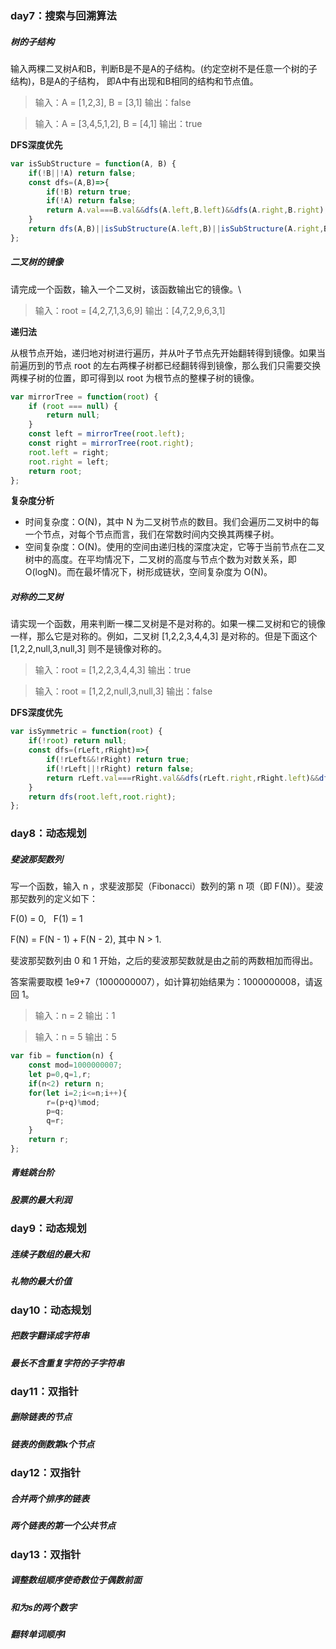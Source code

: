 ### day7：搜索与回溯算法
##### 树的子结构
输入两棵二叉树A和B，判断B是不是A的子结构。(约定空树不是任意一个树的子结构)，B是A的子结构， 即A中有出现和B相同的结构和节点值。
> 输入：A = [1,2,3], B = [3,1]
输出：false

> 输入：A = [3,4,5,1,2], B = [4,1]
输出：true

**DFS深度优先**

```javascript
var isSubStructure = function(A, B) {
    if(!B||!A) return false;
    const dfs=(A,B)=>{
        if(!B) return true;
        if(!A) return false;
        return A.val===B.val&&dfs(A.left,B.left)&&dfs(A.right,B.right);
    }
    return dfs(A,B)||isSubStructure(A.left,B)||isSubStructure(A.right,B);
};
```

##### 二叉树的镜像
请完成一个函数，输入一个二叉树，该函数输出它的镜像。\
> 输入：root = [4,2,7,1,3,6,9]
输出：[4,7,2,9,6,3,1]

**递归法**

从根节点开始，递归地对树进行遍历，并从叶子节点先开始翻转得到镜像。如果当前遍历到的节点 root 的左右两棵子树都已经翻转得到镜像，那么我们只需要交换两棵子树的位置，即可得到以 root 为根节点的整棵子树的镜像。
```javascript
var mirrorTree = function(root) {
    if (root === null) {
        return null;
    }
    const left = mirrorTree(root.left);
    const right = mirrorTree(root.right);
    root.left = right;
    root.right = left;
    return root;
};
```
**复杂度分析**
- 时间复杂度：O(N)，其中 N 为二叉树节点的数目。我们会遍历二叉树中的每一个节点，对每个节点而言，我们在常数时间内交换其两棵子树。
- 空间复杂度：O(N)。使用的空间由递归栈的深度决定，它等于当前节点在二叉树中的高度。在平均情况下，二叉树的高度与节点个数为对数关系，即 O(logN)。而在最坏情况下，树形成链状，空间复杂度为 O(N)。

##### 对称的二叉树
请实现一个函数，用来判断一棵二叉树是不是对称的。如果一棵二叉树和它的镜像一样，那么它是对称的。例如，二叉树 [1,2,2,3,4,4,3] 是对称的。但是下面这个 [1,2,2,null,3,null,3] 则不是镜像对称的。
> 输入：root = [1,2,2,3,4,4,3]
输出：true

> 输入：root = [1,2,2,null,3,null,3]
输出：false

**DFS深度优先**

```javascript
var isSymmetric = function(root) {
    if(!root) return null;
    const dfs=(rLeft,rRight)=>{
        if(!rLeft&&!rRight) return true;
        if(!rLeft||!rRight) return false;
        return rLeft.val===rRight.val&&dfs(rLeft.right,rRight.left)&&dfs(rLeft.left,rRight.right);
    }
    return dfs(root.left,root.right);
};
```

### day8：动态规划
##### 斐波那契数列
写一个函数，输入 n ，求斐波那契（Fibonacci）数列的第 n 项（即 F(N)）。斐波那契数列的定义如下：

F(0) = 0,   F(1) = 1

F(N) = F(N - 1) + F(N - 2), 其中 N > 1.

斐波那契数列由 0 和 1 开始，之后的斐波那契数就是由之前的两数相加而得出。

答案需要取模 1e9+7（1000000007），如计算初始结果为：1000000008，请返回 1。
> 输入：n = 2
输出：1

> 输入：n = 5
输出：5

```javascript
var fib = function(n) {
    const mod=1000000007;
    let p=0,q=1,r;
    if(n<2) return n;
    for(let i=2;i<=n;i++){
        r=(p+q)%mod;
        p=q;
        q=r;
    }
    return r;
};
```

##### 青蛙跳台阶

##### 股票的最大利润

### day9：动态规划
##### 连续子数组的最大和

##### 礼物的最大价值

### day10：动态规划
##### 把数字翻译成字符串

##### 最长不含重复字符的子字符串

### day11：双指针
##### 删除链表的节点

##### 链表的倒数第k个节点

### day12：双指针
##### 合并两个排序的链表

##### 两个链表的第一个公共节点

### day13：双指针
##### 调整数组顺序使奇数位于偶数前面

##### 和为s的两个数字

##### 翻转单词顺序I
